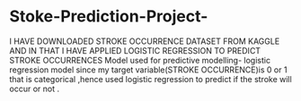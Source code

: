 # Stoke-Prediction-Project-
I HAVE DOWNLOADED STROKE OCCURRENCE DATASET FROM KAGGLE AND IN THAT I HAVE APPLIED LOGISTIC REGRESSION TO PREDICT STROKE OCCURRENCES Model used for predictive modelling- logistic regression model since my target variable(STROKE OCCURRENCE)is 0 or 1 that is categorical ,hence used logistic regression to predict if the stroke will occur or not .
